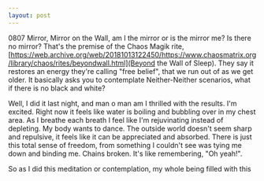 ```yaml
---
layout: post
---
```

0807
Mirror, Mirror on the Wall, am I the mirror or is the mirror me? Is there no mirror?
That's the premise of the Chaos Magik rite, [https://web.archive.org/web/20181013122450/https://www.chaosmatrix.org/library/chaos/rites/beyondwall.html](Beyond the Wall of Sleep). They say it restores an energy they're calling "free belief", that we run out of as we get older. It basically asks you to contemplate Neither-Neither scenarios, what if there is no black and white?

Well, I did it last night, and man o man am I thrilled with the results. I'm excited. Right now it feels like water is boiling and bubbling
over in my chest area. As I breathe each breath I feel like I'm rejuvinating instead of depleting. My body wants to dance. The outside world
doesn't seem sharp and repulsive, it feels like it can be appreciated and absorbed. There is just this total sense of freedom, from something
I couldn't see was tying me down and binding me. Chains broken. It's like remembering, "Oh yeah!".  

So as I did this meditation or contemplation, my whole being filled with this
